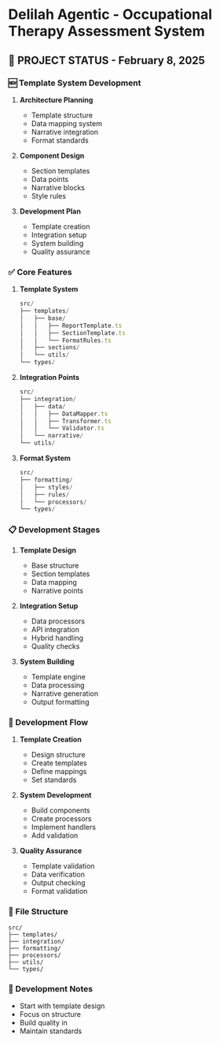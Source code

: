 # Delilah Agentic - Occupational Therapy Assessment System

## 🎯 PROJECT STATUS - February 8, 2025

### 🆕 Template System Development
1. **Architecture Planning**
   - Template structure
   - Data mapping system
   - Narrative integration
   - Format standards

2. **Component Design**
   - Section templates
   - Data points
   - Narrative blocks
   - Style rules

3. **Development Plan**
   - Template creation
   - Integration setup
   - System building
   - Quality assurance

### ✅ Core Features
1. **Template System**
   ```typescript
   src/
   ├── templates/
   │   ├── base/
   │   │   ├── ReportTemplate.ts
   │   │   ├── SectionTemplate.ts
   │   │   └── FormatRules.ts
   │   ├── sections/
   │   └── utils/
   └── types/
   ```

2. **Integration Points**
   ```typescript
   src/
   ├── integration/
   │   ├── data/
   │   │   ├── DataMapper.ts
   │   │   ├── Transformer.ts
   │   │   └── Validator.ts
   │   └── narrative/
   └── utils/
   ```

3. **Format System**
   ```typescript
   src/
   ├── formatting/
   │   ├── styles/
   │   ├── rules/
   │   └── processors/
   └── types/
   ```

### 📋 Development Stages
1. **Template Design**
   - Base structure
   - Section templates
   - Data mapping
   - Narrative points

2. **Integration Setup**
   - Data processors
   - API integration
   - Hybrid handling
   - Quality checks

3. **System Building**
   - Template engine
   - Data processing
   - Narrative generation
   - Output formatting

### 🔄 Development Flow
1. **Template Creation**
   - Design structure
   - Create templates
   - Define mappings
   - Set standards

2. **System Development**
   - Build components
   - Create processors
   - Implement handlers
   - Add validation

3. **Quality Assurance**
   - Template validation
   - Data verification
   - Output checking
   - Format validation

### 💾 File Structure
```
src/
├── templates/
├── integration/
├── formatting/
├── processors/
├── utils/
└── types/
```

### 🔧 Development Notes
- Start with template design
- Focus on structure
- Build quality in
- Maintain standards